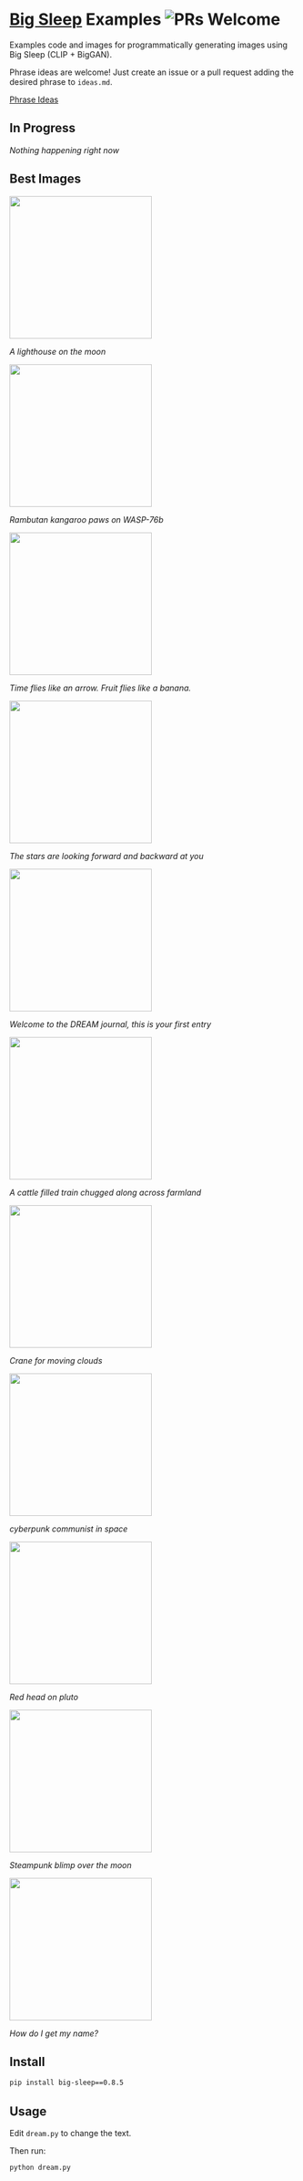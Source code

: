 # [Big Sleep](https://github.com/lucidrains/big-sleep) Examples ![PRs Welcome](https://img.shields.io/badge/PRs-Welcome!-green)

Examples code and images for programmatically generating images using Big Sleep (CLIP + BigGAN).

Phrase ideas are welcome! Just create an issue or a pull request adding the desired phrase to `ideas.md`.

[Phrase Ideas](./ideas.md)

## In Progress

*Nothing happening right now*

## Best Images

<img src="./best/A_lighthouse_on_the_moon_wout_blur--zoom.best.png" width="250px">

*A lighthouse on the moon*

<img src="./best/Rambutan_kangaroo_paws_on_WASP_76b.best.png" width="250px">

*Rambutan kangaroo paws on WASP-76b*

<img src="./best/Time_flies_like_an_arrow_Fruit_flies_like_a_banana.best.png" width="250px">

*Time flies like an arrow. Fruit flies like a banana.*

<img src="./best/The_stars_are_looking_forward_and_backward_at_you.best.png" width="250px">

*The stars are looking forward and backward at you*

<img src="./best/Welcome_to_the_DREAM_journal_this_is_your_first_entry.best.png" width="250px">

*Welcome to the DREAM journal, this is your first entry*

<img src="./best/A_cattle_filled_train_chugged_along_across_farmland.best.png" width="250px">

*A cattle filled train chugged along across farmland*

<img src="./best/Crane_for_moving_clouds.best.png" width="250px">

*Crane for moving clouds*

<img src="./best/cyberpunk_communist_in_space.best.png" width="250px">

*cyberpunk communist in space*

<img src="./best/Red_head_on_pluto.best.png" width="250px">

*Red head on pluto*

<img src="./best/Steampunk_blimp_over_the_moon.best.png" width="250px">

*Steampunk blimp over the moon*

<img src="./best/How_do_I_get_my_name.best.png" width="250px">

*How do I get my name?*

## Install

```sh
pip install big-sleep==0.8.5
```

## Usage

Edit `dream.py` to change the text.

Then run:

```sh
python dream.py
```
